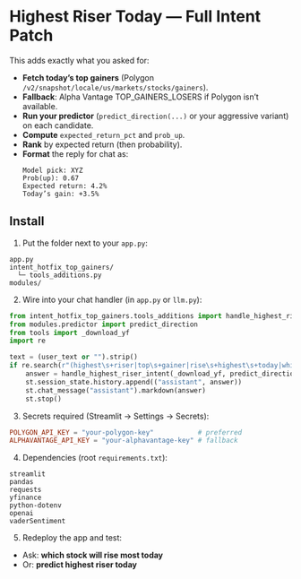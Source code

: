 
# Highest Riser Today — Full Intent Patch

This adds exactly what you asked for:
- **Fetch today’s top gainers** (Polygon `/v2/snapshot/locale/us/markets/stocks/gainers`).
- **Fallback**: Alpha Vantage TOP_GAINERS_LOSERS if Polygon isn’t available.
- **Run your predictor** (`predict_direction(...)` or your aggressive variant) on each candidate.
- **Compute** `expected_return_pct` and `prob_up`.
- **Rank** by expected return (then probability).
- **Format** the reply for chat as:
  ```
  Model pick: XYZ
  Prob(up): 0.67
  Expected return: 4.2%
  Today’s gain: +3.5%
  ```

## Install
1) Put the folder next to your `app.py`:
```
app.py
intent_hotfix_top_gainers/
  └─ tools_additions.py
modules/
```
2) Wire into your chat handler (in `app.py` or `llm.py`):
```python
from intent_hotfix_top_gainers.tools_additions import handle_highest_riser_intent
from modules.predictor import predict_direction
from tools import _download_yf
import re

text = (user_text or "").strip()
if re.search(r"(highest\s+riser|top\s+gainer|rise\s+highest\s+today|which\s+stock\s+will\s+rise\s+most\s+today)", text, re.I):
    answer = handle_highest_riser_intent(_download_yf, predict_direction, limit=10, horizon_days=7)
    st.session_state.history.append(("assistant", answer))
    st.chat_message("assistant").markdown(answer)
    st.stop()
```
3) Secrets required (Streamlit → Settings → Secrets):
```toml
POLYGON_API_KEY = "your-polygon-key"           # preferred
ALPHAVANTAGE_API_KEY = "your-alphavantage-key" # fallback
```
4) Dependencies (root `requirements.txt`):
```
streamlit
pandas
requests
yfinance
python-dotenv
openai
vaderSentiment
```
5) Redeploy the app and test:
- Ask: **which stock will rise most today**
- Or: **predict highest riser today**
